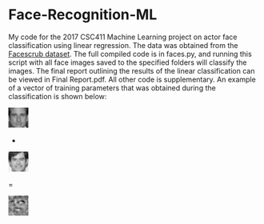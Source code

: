 # Face-Recognition-ML

My code for the 2017 CSC411 Machine Learning project on actor face classification using linear regression. The data was obtained from the [Facescrub dataset](http://vintage.winklerbros.net/facescrub.html). The full compiled code is in faces.py, and running this script with all face images saved to the specified folders will classify the images. The final report outlining the results of the linear classification can be viewed in Final Report.pdf. All other code is supplementary. An example of a vector of training parameters that was obtained during the classification is shown below:

<img src="carell1.jpg" width="40">

+

<img src="hader3.jpg" width="40">

=

<img src="theta.jpg" width="40">
